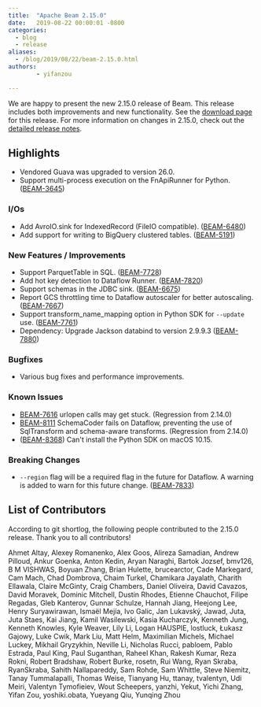 ```yaml
---
title:  "Apache Beam 2.15.0"
date:   2019-08-22 00:00:01 -0800
categories:
  - blog
  - release
aliases:
  - /blog/2019/08/22/beam-2.15.0.html
authors:
        - yifanzou

---
```

<!--
Licensed under the Apache License, Version 2.0 (the "License");
you may not use this file except in compliance with the License.
You may obtain a copy of the License at

http://www.apache.org/licenses/LICENSE-2.0

Unless required by applicable law or agreed to in writing, software
distributed under the License is distributed on an "AS IS" BASIS,
WITHOUT WARRANTIES OR CONDITIONS OF ANY KIND, either express or implied.
See the License for the specific language governing permissions and
limitations under the License.
-->

We are happy to present the new 2.15.0 release of Beam. This release includes both improvements and new functionality.
See the [download page](/get-started/downloads/#2150-2019-08-22) for this release.<!--more-->
For more information on changes in 2.15.0, check out the
[detailed release notes](https://issues.apache.org/jira/secure/ReleaseNote.jspa?projectId=12319527&version=12345489).

## Highlights

 * Vendored Guava was upgraded to version 26.0.
 * Support multi-process execution on the FnApiRunner for Python. ([BEAM-3645](https://issues.apache.org/jira/browse/BEAM-3645))


### I/Os

* Add AvroIO.sink for IndexedRecord (FileIO compatible). ([BEAM-6480](https://issues.apache.org/jira/browse/BEAM-6480))
* Add support for writing to BigQuery clustered tables. ([BEAM-5191](https://issues.apache.org/jira/browse/BEAM-5191))

### New Features / Improvements

* Support ParquetTable in SQL. ([BEAM-7728](https://issues.apache.org/jira/browse/BEAM-7728))
* Add hot key detection to Dataflow Runner. ([BEAM-7820](https://issues.apache.org/jira/browse/BEAM-7820))
* Support schemas in the JDBC sink. ([BEAM-6675](https://issues.apache.org/jira/browse/BEAM-6675))
* Report GCS throttling time to Dataflow autoscaler for better autoscaling. ([BEAM-7667](https://issues.apache.org/jira/browse/BEAM-7667))
* Support transform_name_mapping option in Python SDK for `--update` use. ([BEAM-7761](https://issues.apache.org/jira/browse/BEAM-7761))
* Dependency: Upgrade Jackson databind to version 2.9.9.3 ([BEAM-7880](https://issues.apache.org/jira/browse/BEAM-7880))

### Bugfixes

* Various bug fixes and performance improvements.


### Known Issues

* [BEAM-7616](https://issues.apache.org/jira/browse/BEAM-7616) urlopen calls may get stuck. (Regression from 2.14.0)
* [BEAM-8111](https://issues.apache.org/jira/browse/BEAM-8111) SchemaCoder fails on Dataflow, preventing the use of SqlTransform and schema-aware transforms. (Regression from 2.14.0)
* ([BEAM-8368](https://issues.apache.org/jira/browse/BEAM-8368)) Can't install the Python SDK on macOS 10.15.


### Breaking Changes
* `--region` flag will be a required flag in the future for Dataflow. A warning is added to warn for this future change. ([BEAM-7833](https://issues.apache.org/jira/browse/BEAM-7833))



## List of Contributors

 According to git shortlog, the following people contributed to the 2.15.0 release. Thank you to all contributors!

 Ahmet Altay, Alexey Romanenko, Alex Goos, Alireza Samadian, Andrew Pilloud, Ankur Goenka,
Anton Kedin, Aryan Naraghi, Bartok Jozsef, bmv126, B M VISHWAS, Boyuan Zhang,
Brian Hulette, brucearctor, Cade Markegard, Cam Mach, Chad Dombrova,
Chaim Turkel, Chamikara Jayalath, Charith Ellawala, Claire McGinty, Craig Chambers,
Daniel Oliveira, David Cavazos, David Moravek, Dominic Mitchell, Dustin Rhodes,
Etienne Chauchot, Filipe Regadas, Gleb Kanterov, Gunnar Schulze, Hannah Jiang,
Heejong Lee, Henry Suryawirawan, Ismaël Mejía, Ivo Galic, Jan Lukavský,
Jawad, Juta, Juta Staes, Kai Jiang, Kamil Wasilewski, Kasia Kucharczyk,
Kenneth Jung, Kenneth Knowles, Kyle Weaver, Lily Li, Logan HAUSPIE, lostluck,
Łukasz Gajowy, Luke Cwik, Mark Liu, Matt Helm, Maximilian Michels,
Michael Luckey, Mikhail Gryzykhin, Neville Li, Nicholas Rucci, pabloem,
Pablo Estrada, Paul King, Paul Suganthan, Raheel Khan, Rakesh Kumar,
Reza Rokni, Robert Bradshaw, Robert Burke, rosetn, Rui Wang, Ryan Skraba, RyanSkraba,
Sahith Nallapareddy, Sam Rohde, Sam Whittle, Steve Niemitz, Tanay Tummalapalli, Thomas Weise,
Tianyang Hu, ttanay, tvalentyn, Udi Meiri, Valentyn Tymofieiev, Wout Scheepers,
yanzhi, Yekut, Yichi Zhang, Yifan Zou, yoshiki.obata, Yueyang Qiu, Yunqing Zhou
